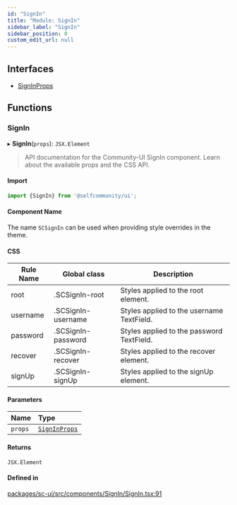 ```yaml
---
id: "SignIn"
title: "Module: SignIn"
sidebar_label: "SignIn"
sidebar_position: 0
custom_edit_url: null
---
```


## Interfaces

- [SignInProps](../interfaces/SignIn.SignInProps)

## Functions

### SignIn

▸ **SignIn**(`props`): `JSX.Element`

> API documentation for the Community-UI SignIn component. Learn about the available props and the CSS API.

#### Import

```jsx
import {SignIn} from '@selfcommunity/ui';
```

#### Component Name

The name `SCSignIn` can be used when providing style overrides in the theme.

#### CSS

|Rule Name|Global class|Description|
|---|---|---|
|root|.SCSignIn-root|Styles applied to the root element.|
|username|.SCSignIn-username|Styles applied to the username TextField.|
|password|.SCSignIn-password|Styles applied to the password TextField.|
|recover|.SCSignIn-recover|Styles applied to the recover element.|
|signUp|.SCSignIn-signUp|Styles applied to the signUp element.|

#### Parameters

| Name | Type |
| :------ | :------ |
| `props` | [`SignInProps`](../interfaces/SignIn.SignInProps) |

#### Returns

`JSX.Element`

#### Defined in

[packages/sc-ui/src/components/SignIn/SignIn.tsx:91](https://github.com/selfcommunity/community-ui/blob/3d68cce/packages/sc-ui/src/components/SignIn/SignIn.tsx#L91)
